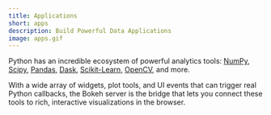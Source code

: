 ```yaml
---
title: Applications
short: apps
description: Build Powerful Data Applications
image: apps.gif
---
```

Python has an incredible ecosystem of powerful analytics tools:
[NumPy](https://www.numpy.org/),
[Scipy](https://www.scipy.org/),
[Pandas](https://pandas.pydata.org/),
[Dask](https://dask.org/),
[Scikit-Learn](https://scikit-learn.org/stable/),
[OpenCV](https://opencv.org/),
and more.

With a wide array of widgets, plot tools, and UI events that can trigger real Python callbacks, the Bokeh server is the bridge that lets you connect these tools to rich, interactive visualizations in the browser.